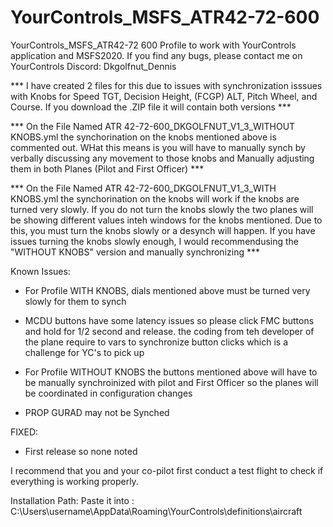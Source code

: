 # YourControls_MSFS_ATR42-72-600
YourControls_MSFS_ATR42-72 600
Profile to work with YourControls application and MSFS2020. If you find any bugs, please contact me on YourControls Discord: Dkgolfnut_Dennis

*** I have created 2 files for this due to issues with synchronization isssues with Knobs for Speed TGT, Decision Height, (FCGP) ALT, Pitch Wheel, and Course. If you download the .ZIP file it will contain both versions ***

*** On the File Named ATR 42-72-600_DKGOLFNUT_V1_3_WITHOUT KNOBS.yml the synchorination on the knobs mentioned above is commented out. WHat this means is you will have to manually synch by verbally discussing any movement to those knobs and Manually adjusting them in both Planes (Pilot and First Officer) ***

*** On the File Named ATR 42-72-600_DKGOLFNUT_V1_3_WITH KNOBS.yml the synchorination on the knobs will work if the knobs are turned very slowly. If you do not turn the knobs slowly the two planes will be showing different values inteh windows for the knobs mentioned. Due to this, you must turn the knobs slowly or a desynch will happen. If you have issues turning the knobs slowly enough, I would recommendusing the "WITHOUT KNOBS" version and manually synchronizing ***

Known Issues:
- For Profile WITH KNOBS, dials mentioned above must be turned very slowly for them to synch

- MCDU buttons have some latency issues so please click FMC buttons and hold for 1/2 second and release. the coding from teh developer of the plane require to vars to synchronize button clicks which is a challenge for YC's to pick up

- For Profile WITHOUT KNOBS the buttons mentioned above will have to be manually synchroinized with pilot and First Officer so the planes will be coordinated in configuration changes

- PROP GURAD may not be Synched

FIXED:
- First release so none noted


I recommend that you and your co-pilot first conduct a test flight to check if everything is working properly.

Installation Path: Paste it into : C:\Users\username\AppData\Roaming\YourControls\definitions\aircraft
